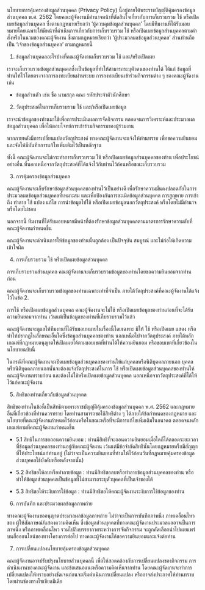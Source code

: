 นโยบายการคุ้มครองข้อมูลส่วนบุคคล (Privacy Policy) นี้อยู่ภายใต้พระราชบัญญัติคุ้มครองข้อมูลส่วนบุคคล พ.ศ. 2562 โดยคณะผู้จัดงานมีอำนาจหน้าที่ตัดสินใจเกี่ยวกับการเก็บรวบรวม ใช้ หรือเปิดเผยข้อมูลส่วนบุคคล ซึ่งตามกฎหมายเรียกว่า ‘ผู้ควบคุมข้อมูลส่วนบุคคล’ โดยมีทีมงานที่ได้รับมอบหมายโดยเฉพาะให้มีหน้าที่ดำเนินการเกี่ยวกับการเก็บรวบรวม ใช้ หรือเปิดเผยข้อมูลส่วนบุคคลตามคำสั่งหรือในนามของคณะผู้จัดงาน ซึ่งตามกฎหมายเรียกว่า ‘ผู้ประมวลผลข้อมูลส่วนบุคคล’ ส่วนท่านถือเป็น ‘เจ้าของข้อมูลส่วนบุคคล’ ตามกฎหมายนี้

1. ข้อมูลส่วนบุคคลอะไรบ้างที่คณะผู้จัดงานเก็บรวบรวม ใช้ และ/หรือเปิดเผย

เราจะเก็บรวบรวมข้อมูลส่วนบุคคลซึ่งเป็นข้อมูลที่ทำให้สามารถระบุตัวตนของท่านได้ ได้แก่ ข้อมูลที่ท่านให้ไว้โดยตรงจากการลงทะเบียนผ่านระบบ การลงทะเบียนเข้าร่วมกิจกรรมต่าง ๆ ของคณะผู้จัดงาน เช่น

- ข้อมูลส่วนตัว เช่น ชื่อ นามสกุล คณะ รหัสประจำตัวนักศึกษา

2. วัตถุประสงค์ในการเก็บรวบรวม ใช้ และ/หรือเปิดเผยข้อมูล

เราจะนำข้อมูลของท่านมาใช้เพื่อการประเมินผลการจัดกิจกรรม ตลอดจนการวิเคราะห์และประมวลผลข้อมูลส่วนบุคคล เพื่อให้ตอบโจทย์การเข้าร่วมกิจกรรมของผู้ร่วมงาน

หากภายหลังมีการเปลี่ยนแปลงวัตถุประสงค์ ทางคณะผู้จัดงานจะแจ้งให้ท่านทราบ เพื่อขอความยินยอม และจัดให้มีบันทึกการแก้ไขเพิ่มเติมไว้เป็นหลักฐาน

ทั้งนี้ คณะผู้จัดงานจะไม่กระทำการเก็บรวบรวม ใช้ หรือเปิดเผยข้อมูลส่วนบุคคลของท่าน เพื่อประโยชน์อย่างอื่น ที่นอกเหนือจากวัตถุประสงค์ที่ได้แจ้งไว้กับท่านไว้ก่อนหรือขณะเก็บรวบรวม

3. การคุ้มครองข้อมูลส่วนบุคคล

คณะผู้จัดงานจะเก็บรักษาข้อมูลส่วนบุคคลของท่านไว้เป็นอย่างดี เพื่อรักษาความมั่นคงปลอดภัยในการประมวลผลข้อมูลส่วนบุคคลที่เหมาะสม และเพื่อป้องกันการละเมิดข้อมูลส่วนบุคคล การสูญหาย การเข้าถึง ทำลาย ใช้ แปลง แก้ไข การนำข้อมูลไปใช้ หรือเปิดเผยข้อมูลนอกวัตถุประสงค์ หรือโดยไม่มีอำนาจหรือโดยไม่ชอบ

นอกจากนี้ ทีมงานที่ได้รับมอบหมายมีหน้าที่ต้องรักษาข้อมูลส่วนบุคคลตามมาตรการรักษาความลับที่คณะผู้จัดงานกำหนดขึ้น

คณะผู้จัดงานจะดำเนินการให้ข้อมูลของท่านนั้นถูกต้อง เป็นปัจจุบัน สมบูรณ์ และไม่ก่อให้เกิดความเข้าใจผิด

4. การเก็บรวบรวม ใช้ หรือเปิดเผยข้อมูลส่วนบุคคล

การเก็บรวบรวมส่วนบุคคล คณะผู้จัดงานจะเก็บรวบรวมข้อมูลของท่านโดยขอความยินยอมจากท่านก่อน

คณะผู้จัดงานจะเก็บรวบรวมข้อมูลของท่านเฉพาะเท่าที่จำเป็น ภายใต้วัตถุประสงค์ที่คณะผู้จัดงานได้แจ้งไว้ในข้อ 2.

การใช้ หรือเปิดเผยข้อมูลส่วนบุคคล คณะผู้จัดงานจะไม่ใช้ หรือเปิดเผยข้อมูลของท่านก่อนที่จะได้รับความยินยอมจากท่าน เว้นแต่เป็นข้อมูลของท่านที่เก็บรวบรวมไว้แล้ว

คณะผู้จัดงานจะดูแลให้ทีมงานที่ได้รับมอบหมายในเรื่องนี้โดยเฉพาะ มิให้ ใช้ หรือเปิดเผย แสดง หรือทำให้ปรากฏในลักษณะอื่นใดซึ่งข้อมูลส่วนบุคคลของท่าน นอกเหนือไปจากวัตถุประสงค์ ภายใต้หลักเกณฑ์ที่กฎหมายอนุญาตให้เปิดเผยได้ตามขอบเขตที่ท่านได้ให้ความยินยอม หรือขอบเขตที่เกี่ยวข้องในนโยบายฉบับนี้

ในกรณีที่คณะผู้จัดงานจะเปิดเผยข้อมูลส่วนบุคคลของท่านให้แก่บุคคลหรือนิติบุคคลภายนอก บุคคลหรือนิติบุคคลภายนอกนั้นจะต้องแจ้งวัตถุประสงค์ในการ ใช้ หรือเปิดเผยข้อมูลส่วนบุคคลของท่านให้คณะผู้จัดงานทราบก่อน และต้องไม่ใช้หรือเปิดเผยข้อมูลส่วนบุคคล นอกเหนือจากวัตถุประสงค์ที่ได้ให้ไว้แก่คณะผู้จัดงาน

5. สิทธิของท่านเกี่ยวกับข้อมูลส่วนบุคคล

สิทธิของท่านในข้อนี้เป็นสิทธิตามพระราชบัญญัติคุ้มครองข้อมูลส่วนบุคคล พ.ศ. 2562 และกฎหมายอื่นที่เกี่ยวข้องที่ท่านควรทราบ โดยท่านสามารถขอใช้สิทธิต่าง ๆ ได้ภายใต้ข้อกำหนดของกฎหมาย และนโยบายที่คณะผู้จัดงานกำหนดไว้ก่อนหรือในขณะหรือที่จะมีการแก้ไขเพิ่มเติมในอนาคต ตลอดจนหลักเกณฑ์ตามที่คณะผู้จัดงานกำหนดขึ้น

- 5.1 สิทธิในการขอถอนความยินยอม : ท่านมีสิทธิที่จะถอนความยินยอมเมื่อใดก็ได้ตลอดระยะเวลาที่ข้อมูลส่วนบุคคลของท่านอยู่กับคณะผู้จัดงาน เว้นแต่มีข้อจำกัดสิทธินั้นโดยกฎหมายหรือมีสัญญาที่ให้ประโยชน์แก่ท่านอยู่
  (ไม่ว่าจะเป็นความยินยอมที่ท่านให้ไว้ก่อนวันที่กฎหมายคุ้มครองข้อมูลส่วนบุคคลใช้บังคับหรือหลังจากนั้น)

- 5.2 สิทธิขอให้ลบหรือทำลายข้อมูล : ท่านมีสิทธิขอลบหรือทำลายข้อมูลส่วนบุคคลของท่าน หรือทำให้ข้อมูลส่วนบุคคลเป็นข้อมูลที่ไม่สามารถระบุตัวบุคคลที่เป็นเจ้าของได้

- 5.3 สิทธิขอให้ระงับการใช้ข้อมูล : ท่านมีสิทธิขอให้คณะผู้จัดงานระงับการใช้ข้อมูลของท่าน

6. การบันทึก และประมวลผลข้อมูลภาพถ่าย

ทางคณะผู้จัดงานขออนุญาตประมวลผลข้อมูลภาพถ่าย ไม่ว่าจะเป็นการบันทึกภาพนิ่ง ภาพเคลื่อนไหวของ ผู้ให้สัมภาษณ์/แสดงความคิดเห็น ซึ่งข้อมูลส่วนบุคคลที่ทางคณะผู้จัดงานประมวลผลอาจเป็นการภาพนิ่ง หรือภาพเคลื่อนไหว รวมไปถึงบรรยากาศระหว่างการจัดกิจกรรม จะถูกคัดเลือกนำไปเผยแพร่บนสื่อออนไลน์ของทางโครงการต่อไป ทางคณะผู้จัดงานได้ขอความยินยอมและแจ้งต่อท่าน

7. การเปลี่ยนแปลงนโยบายคุ้มครองข้อมูลส่วนบุคคล

คณะผู้จัดงานอาจปรับปรุงนโยบายส่วนบุคคลนี้ เพื่อให้สอดคล้องกับการเปลี่ยนแปลงของกิจกรรม การดำเนินงานของคณะผู้จัดงาน และข้อเสนอแนะหรือความคิดเห็นจากท่าน โดยคณะผู้จัดงานจะทำการเปลี่ยนแปลงให้ทราบอย่างชัดเจนก่อนจะเริ่มดำเนินการเปลี่ยนแปลง หรืออาจส่งประกาศให้ท่านทราบโดยผ่านช่องทางโซเชียลมีเดีย
